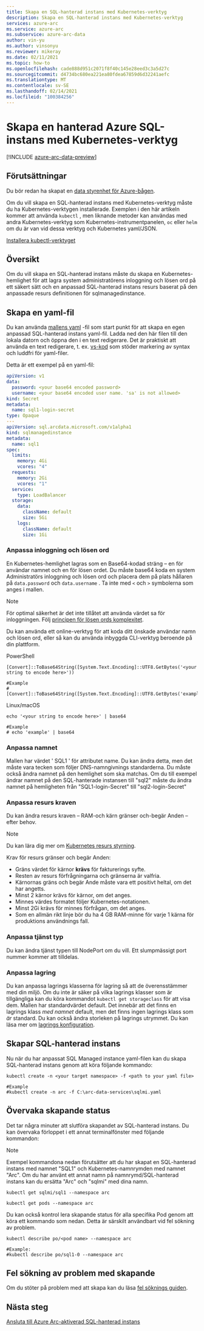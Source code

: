 ```yaml
---
title: Skapa en SQL-hanterad instans med Kubernetes-verktyg
description: Skapa en SQL-hanterad instans med Kubernetes-verktyg
services: azure-arc
ms.service: azure-arc
ms.subservice: azure-arc-data
author: vin-yu
ms.author: vinsonyu
ms.reviewer: mikeray
ms.date: 02/11/2021
ms.topic: how-to
ms.openlocfilehash: cade888d951c2071f8f40c145e28eed3c3a5d27c
ms.sourcegitcommit: d4734bc680ea221ea80fdea67859d6d32241aefc
ms.translationtype: MT
ms.contentlocale: sv-SE
ms.lasthandoff: 02/14/2021
ms.locfileid: "100384256"
---
```

# <a name="create-azure-sql-managed-instance-using-kubernetes-tools"></a>Skapa en hanterad Azure SQL-instans med Kubernetes-verktyg

[!INCLUDE [azure-arc-data-preview](../../../includes/azure-arc-data-preview.md)]

## <a name="prerequisites"></a>Förutsättningar

Du bör redan ha skapat en [data styrenhet för Azure-bågen](./create-data-controller.md).

Om du vill skapa en SQL-hanterad instans med Kubernetes-verktyg måste du ha Kubernetes-verktygen installerade.  Exemplen i den här artikeln kommer att använda `kubectl` , men liknande metoder kan användas med andra Kubernetes-verktyg som Kubernetes-instrumentpanelen, `oc` eller `helm` om du är van vid dessa verktyg och Kubernetes yaml/JSON.

[Installera kubectl-verktyget](https://kubernetes.io/docs/tasks/tools/install-kubectl/)

## <a name="overview"></a>Översikt

Om du vill skapa en SQL-hanterad instans måste du skapa en Kubernetes-hemlighet för att lagra system administratörens inloggning och lösen ord på ett säkert sätt och en anpassad SQL-hanterad instans resurs baserat på den anpassade resurs definitionen för sqlmanagedinstance.

## <a name="create-a-yaml-file"></a>Skapa en yaml-fil

Du kan använda [mallens yaml](https://raw.githubusercontent.com/microsoft/azure_arc/main/arc_data_services/deploy/yaml/sqlmi.yaml) -fil som start punkt för att skapa en egen anpassad SQL-hanterad instans yaml-fil.  Ladda ned den här filen till den lokala datorn och öppna den i en text redigerare.  Det är praktiskt att använda en text redigerare, t. ex. [vs-kod](https://code.visualstudio.com/download) som stöder markering av syntax och luddfri för yaml-filer.

Detta är ett exempel på en yaml-fil:

```yaml
apiVersion: v1
data:
  password: <your base64 encoded password>
  username: <your base64 encoded user name. 'sa' is not allowed>
kind: Secret
metadata:
  name: sql1-login-secret
type: Opaque
---
apiVersion: sql.arcdata.microsoft.com/v1alpha1
kind: sqlmanagedinstance
metadata:
  name: sql1
spec:
  limits:
    memory: 4Gi
    vcores: "4"
  requests:
    memory: 2Gi
    vcores: "1"
  service:
    type: LoadBalancer
  storage:
    data:
      className: default
      size: 5Gi
    logs:
      className: default
      size: 1Gi
```

### <a name="customizing-the-login-and-password"></a>Anpassa inloggning och lösen ord

En Kubernetes-hemlighet lagras som en Base64-kodad sträng – en för användar namnet och en för lösen ordet.  Du måste base64 koda en system Administratörs inloggning och lösen ord och placera dem på plats hållaren på `data.password` och `data.username` .  Ta inte med `<` och `>` symbolerna som anges i mallen.

> [!NOTE]
> För optimal säkerhet är det inte tillåtet att använda värdet sa för inloggningen.
> Följ [principen för lösen ords komplexitet](/sql/relational-databases/security/password-policy#password-complexity).

Du kan använda ett online-verktyg för att koda ditt önskade användar namn och lösen ord, eller så kan du använda inbyggda CLI-verktyg beroende på din plattform.

PowerShell

```console
[Convert]::ToBase64String([System.Text.Encoding]::UTF8.GetBytes('<your string to encode here>'))

#Example
#[Convert]::ToBase64String([System.Text.Encoding]::UTF8.GetBytes('example'))

```

Linux/macOS

```console
echo '<your string to encode here>' | base64

#Example
# echo 'example' | base64
```

### <a name="customizing-the-name"></a>Anpassa namnet

Mallen har värdet ' SQL1 ' för attributet name.  Du kan ändra detta, men det måste vara tecken som följer DNS-namngivnings standarderna.  Du måste också ändra namnet på den hemlighet som ska matchas.  Om du till exempel ändrar namnet på den SQL-hanterade instansen till "sql2" måste du ändra namnet på hemligheten från "SQL1-login-Secret" till "sql2-login-Secret"

### <a name="customizing-the-resource-requirements"></a>Anpassa resurs kraven

Du kan ändra resurs kraven – RAM-och kärn gränser och-begär Anden – efter behov.  

> [!NOTE]
> Du kan lära dig mer om [Kubernetes resurs styrning](https://kubernetes.io/docs/concepts/configuration/manage-resources-containers/#resource-units-in-kubernetes).

Krav för resurs gränser och begär Anden:
- Gräns värdet för kärnor **krävs** för fakturerings syfte.
- Resten av resurs förfrågningarna och gränserna är valfria.
- Kärnornas gräns och begär Ande måste vara ett positivt heltal, om det har angetts.
- Minst 2 kärnor krävs för kärnor, om det anges.
- Minnes värdes formatet följer Kubernetes-notationen.  
- Minst 2Gi krävs för minnes förfrågan, om det anges.
- Som en allmän rikt linje bör du ha 4 GB RAM-minne för varje 1 kärna för produktions användnings fall.

### <a name="customizing-service-type"></a>Anpassa tjänst typ

Du kan ändra tjänst typen till NodePort om du vill.  Ett slumpmässigt port nummer kommer att tilldelas.

### <a name="customizing-storage"></a>Anpassa lagring

Du kan anpassa lagrings klasserna för lagring så att de överensstämmer med din miljö.  Om du inte är säker på vilka lagrings klasser som är tillgängliga kan du köra kommandot `kubectl get storageclass` för att visa dem.  Mallen har standardvärdet default.  Det innebär att det finns en lagrings klass _med namnet_ default, men det finns ingen lagrings klass som _är_ standard.  Du kan också ändra storleken på lagrings utrymmet.  Du kan läsa mer om [lagrings konfiguration](./storage-configuration.md).

## <a name="creating-the-sql-managed-instance"></a>Skapar SQL-hanterad instans

Nu när du har anpassat SQL Managed instance yaml-filen kan du skapa SQL-hanterad instans genom att köra följande kommando:

```console
kubectl create -n <your target namespace> -f <path to your yaml file>

#Example
#kubectl create -n arc -f C:\arc-data-services\sqlmi.yaml
```


## <a name="monitoring-the-creation-status"></a>Övervaka skapande status

Det tar några minuter att slutföra skapandet av SQL-hanterad instans. Du kan övervaka förloppet i ett annat terminalfönster med följande kommandon:

> [!NOTE]
>  Exempel kommandona nedan förutsätter att du har skapat en SQL-hanterad instans med namnet "SQL1" och Kubernetes-namnrymden med namnet "Arc".  Om du har använt ett annat namn på namnrymd/SQL-hanterad instans kan du ersätta "Arc" och "sqlmi" med dina namn.

```console
kubectl get sqlmi/sql1 --namespace arc
```

```console
kubectl get pods --namespace arc
```

Du kan också kontrol lera skapande status för alla specifika Pod genom att köra ett kommando som nedan.  Detta är särskilt användbart vid fel sökning av problem.

```console
kubectl describe po/<pod name> --namespace arc

#Example:
#kubectl describe po/sql1-0 --namespace arc
```

## <a name="troubleshooting-creation-problems"></a>Fel sökning av problem med skapande

Om du stöter på problem med att skapa kan du läsa [fel söknings guiden](troubleshoot-guide.md).

## <a name="next-steps"></a>Nästa steg

[Ansluta till Azure Arc-aktiverad SQL-hanterad instans](connect-managed-instance.md)
